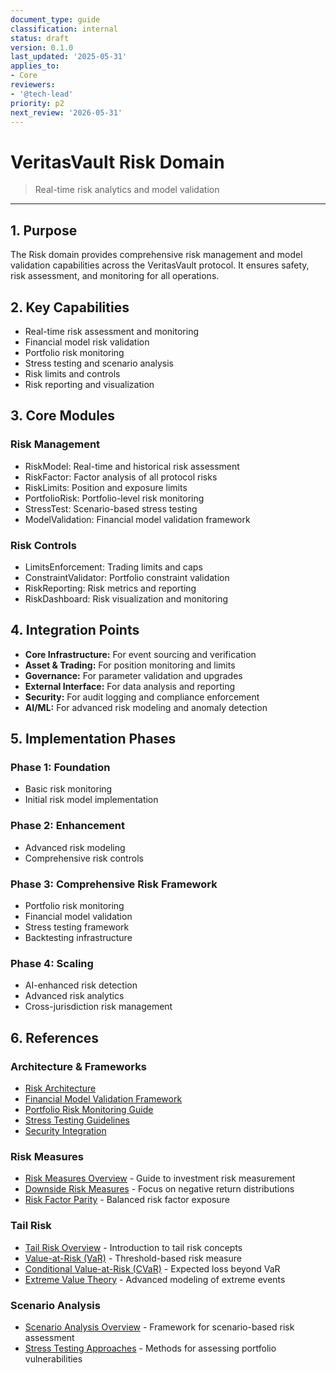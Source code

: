```yaml
---
document_type: guide
classification: internal
status: draft
version: 0.1.0
last_updated: '2025-05-31'
applies_to:
- Core
reviewers:
- '@tech-lead'
priority: p2
next_review: '2026-05-31'
---
```


# VeritasVault Risk Domain

> Real-time risk analytics and model validation

---

## 1. Purpose

The Risk domain provides comprehensive risk management and model validation capabilities across the VeritasVault protocol. It ensures safety, risk assessment, and monitoring for all operations.

## 2. Key Capabilities

* Real-time risk assessment and monitoring
* Financial model risk validation
* Portfolio risk monitoring
* Stress testing and scenario analysis
* Risk limits and controls
* Risk reporting and visualization

## 3. Core Modules

### Risk Management

* RiskModel: Real-time and historical risk assessment
* RiskFactor: Factor analysis of all protocol risks
* RiskLimits: Position and exposure limits
* PortfolioRisk: Portfolio-level risk monitoring
* StressTest: Scenario-based stress testing
* ModelValidation: Financial model validation framework

### Risk Controls

* LimitsEnforcement: Trading limits and caps
* ConstraintValidator: Portfolio constraint validation
* RiskReporting: Risk metrics and reporting
* RiskDashboard: Risk visualization and monitoring

## 4. Integration Points

* **Core Infrastructure:** For event sourcing and verification
* **Asset & Trading:** For position monitoring and limits
* **Governance:** For parameter validation and upgrades
* **External Interface:** For data analysis and reporting
* **Security:** For audit logging and compliance enforcement
* **AI/ML:** For advanced risk modeling and anomaly detection

## 5. Implementation Phases

### Phase 1: Foundation

* Basic risk monitoring
* Initial risk model implementation

### Phase 2: Enhancement

* Advanced risk modeling
* Comprehensive risk controls

### Phase 3: Comprehensive Risk Framework

* Portfolio risk monitoring
* Financial model validation
* Stress testing framework
* Backtesting infrastructure

### Phase 4: Scaling

* AI-enhanced risk detection
* Advanced risk analytics
* Cross-jurisdiction risk management

## 6. References

### Architecture & Frameworks
* [Risk Architecture](./risk-architecture.md)
* [Financial Model Validation Framework](./model-validation-framework.md)
* [Portfolio Risk Monitoring Guide](./portfolio-risk-monitoring.md)
* [Stress Testing Guidelines](./stress-testing-guidelines.md)
* [Security Integration](../Security/risk-security.md)

### Risk Measures
* [Risk Measures Overview](./risk-measures/risk-measures-overview.md) - Guide to investment risk measurement
* [Downside Risk Measures](./risk-measures/downside-risk-measures.md) - Focus on negative return distributions
* [Risk Factor Parity](./risk-measures/risk-factor-parity.md) - Balanced risk factor exposure

### Tail Risk
* [Tail Risk Overview](./tail-risk/tail-risk-overview.md) - Introduction to tail risk concepts
* [Value-at-Risk (VaR)](./tail-risk/value-at-risk.md) - Threshold-based risk measure
* [Conditional Value-at-Risk (CVaR)](./tail-risk/conditional-value-at-risk.md) - Expected loss beyond VaR
* [Extreme Value Theory](./tail-risk/extreme-value-theory.md) - Advanced modeling of extreme events

### Scenario Analysis
* [Scenario Analysis Overview](./scenario-analysis/index.md) - Framework for scenario-based risk assessment
* [Stress Testing Approaches](./scenario-analysis/stress-testing.md) - Methods for assessing portfolio vulnerabilities
